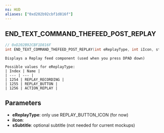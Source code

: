 ```yaml
---
ns: HUD
aliases: ["0xd202b92cbf1d816f"]
---
```

## END_TEXT_COMMAND_THEFEED_POST_REPLAY

```c
// 0xD202B92CBF1D816F
int END_TEXT_COMMAND_THEFEED_POST_REPLAY(int eReplayType, int iIcon, string sSubtitle);
```

```
Displays a Replay feed component (used when you press DPAD down)

Possible values for eReplayType:
| Index | Name |
| --- | --- |
| 1254 | REPLAY_RECORDING |
| 1255 | REPLAY_BUTTON |
| 1256 | ACTION_REPLAY |
```

## Parameters
* **eReplayType**: only use REPLAY_BUTTON_ICON (for now)
* **iIcon**: 
* **sSubtitle**: optional subtitle (not needed for current mockups)
